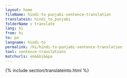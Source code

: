 ```yaml
---
layout: home
fileName: hindi-to-punjabi-sentence-translation
translatein: hindi_to_punjabi
folderName : translate
lang: hi
from: hi
to: pa
langname: hindi-to
permalink: /hi/hindi-to-punjabi-sentence-translation
tool: sentence-translations
matchurls: en&&hi&&pa
---
```

{% include section/translateinto.html %}
